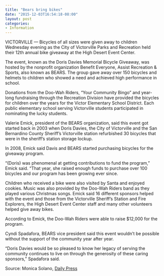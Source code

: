 ```yaml
---
title: "Bears bring bikes"
date: "2015-12-03T16:54:18-08:00"
layout: post
categories:
- Information
---
```


VICTORVILLE — Bicycles of all sizes were given away to children Wednesday evening as the City of Victorville Parks and Recreation held their 12th annual bike giveaway at the High Desert Event Center.

The event, known as the Doris Davies Memorial Bicycle Giveaway, was hosted by the nonprofit organization Benefit Everyone, Assist Recreation &amp; Sports, also known as BEARS. The group gave away over 150 bicycles and helmets to children who showed a need and achieved high performance in school.

Donations from the Doo-Wah Riders, “Your Community Bingo” and year-long fundraising through the Recreation Division have provided the bicycles for children over the years for the Victor Elementary School District. Each public elementary school serving Victorville students participated in nominating the lucky students.

Valerie Emick, president of the BEARS organization, said this event got started back in 2003 when Doris Davies, the City of Victorville and the San Bernardino County Sheriff’s Victorville station refurbished 30 bicycles that were in the sheriff’s station storage lockup.

In 2008, Emick said Davis and BEARS started purchasing bicycles for the giveaway program.

“(Doris) was phenomenal at getting contributions to fund the program,” Emick said. “That year, she raised enough funds to purchase over 100 bicycles and our program has been growing ever since.

Children who received a bike were also visited by Santa and enjoyed cookies. Music was also provided by the Doo-Wah Riders band as they played various Christmas songs. Emick said 16 different sponsors helped with the event and those from the Victorville Sheriff’s Station and Fire Explorers, the High Desert Event Center staff and many other volunteers helped give away bikes.

According to Emick, the Doo-Wah Riders were able to raise $12,000 for the program.

Cyndi Spadafora, BEARS vice president said this event wouldn’t be possible without the support of the community year after year.

“Doris Davies would be so pleased to know her legacy of serving the community continues to live on through the generosity of these caring sponsors,” Spadafora said.

Source: Monica Solano, [Daily Press](http://www.vvdailypress.com/)